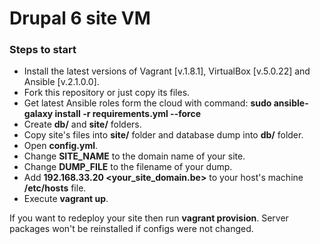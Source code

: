 # Drupal 6 site VM

### Steps to start
* Install the latest versions of Vagrant [v.1.8.1], VirtualBox [v.5.0.22] and Ansible [v.2.1.0.0].
* Fork this repository or just copy its files.
* Get latest Ansible roles form the cloud with command:
  **sudo ansible-galaxy install -r requirements.yml --force**
* Create **db/** and **site/** folders.
* Copy site's files into **site/** folder and database dump into **db/** folder.
* Open **config.yml**.
* Change **SITE_NAME** to the domain name of your site.
* Change **DUMP_FILE** to the filename of your dump.
* Add **192.168.33.20 <your_site_domain.be>** to your host's machine
  **/etc/hosts** file.
* Execute **vagrant up**.

If you want to redeploy your site then run **vagrant provision**.
Server packages won't be reinstalled if configs were not changed.
